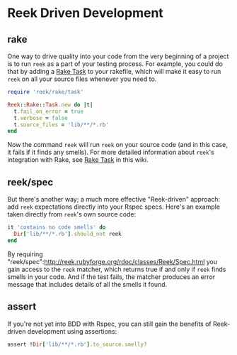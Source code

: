 # Reek Driven Development

## rake

One way to drive quality into your code from the very beginning of a project is to run `reek` as a part of your testing process. For example, you could do that by adding a [Rake Task](Rake-Task.md) to your rakefile, which will make it easy to run `reek` on all your source files whenever you need to.

```Ruby
require 'reek/rake/task'

Reek::Rake::Task.new do |t|
  t.fail_on_error = true
  t.verbose = false
  t.source_files = 'lib/**/*.rb'
end
```

Now the command `reek` will run `reek` on your source code (and in this case, it fails if it finds any smells). For more detailed information about `reek`'s integration with Rake, see [Rake Task](Rake-Task.md) in this wiki.

## reek/spec

But there's another way; a much more effective "Reek-driven" approach: add `reek` expectations directly into your Rspec specs. Here's an example taken directly from `reek`'s own source code:

```Ruby
it 'contains no code smells' do
  Dir['lib/**/*.rb'].should_not reek
end
```

By requiring "reek/spec":http://reek.rubyforge.org/rdoc/classes/Reek/Spec.html you gain access to the `reek` matcher, which returns true if and only if `reek` finds smells in your code. And if the test fails, the matcher produces an error message that includes details of all the smells it found.

## assert

If you're not yet into BDD with Rspec, you can still gain the benefits of Reek-driven development using assertions:

```Ruby
assert !Dir['lib/**/*.rb'].to_source.smelly?
```
